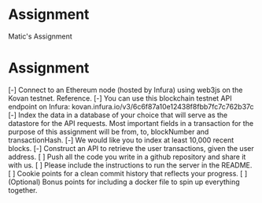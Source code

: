 # Assignment
Matic's Assignment

# Assignment

[-] Connect to an Ethereum node (hosted by Infura) using web3js on the Kovan testnet. Reference. 
[-] You can use this blockchain testnet API endpoint on Infura: kovan.infura.io/v3/6c6f87a10e12438f8fbb7fc7c762b37c
[-] Index the data in a database of your choice that will serve as the datastore for the API requests. Most important fields in a transaction for the purpose of this assignment will be from, to, blockNumber and transactionHash.
[-] We would like you to index at least 10,000 recent blocks.
[-] Construct an API to retrieve the user transactions, given the user address.
[ ] Push all the code you write in a github repository and share it with us. 
[ ] Please include the instructions to run the server in the README.
[ ] Cookie points for a clean commit history that reflects your progress.
[ ] (Optional) Bonus points for including a docker file to spin up everything together.